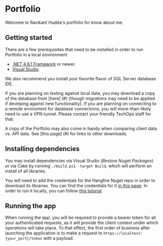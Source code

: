 # Portfolio
Welcome to Ravikant Hudda's portfolio for know about me.

## Getting started
There are a few prerequisites that need to be installed in order to run Portfolio in a local environment

- [.NET 4.6.1 Framework](https://www.microsoft.com/en-us/download/details.aspx?id=49981) or newer.
- [Visual Studio](https://visualstudio.microsoft.com/).

We also recommend you install your favorite flavor of SQL Server database IDE.

If you are planning on testing against local data, you may download a copy of the database from [here] (#) (though migrations may need to be applied if develping against new functionality). If you are planning on connecting to a remote enviroment for database connections, you will more-than-likely need to use a VPN tunnel. Please contact your friendly TechOps staff for that.

A copy of the Portfolio may also come in handy when comparing client data vs. API data. See [this page] (#) for links to other downloads.

## Installing dependencies

You may install dependencies via Visual Studio (_Restore Nuget Packages_) or via Cake by running `./build.ps1 -target Build`, which will perform an install of all libraries.

You will need to add the credentials for the Hangfire Nuget repo in order to download its libraries. You can find the credentials for it [in this page](#). In order to run it locally, you can follow [this tutorial](#).

## Running the app

When running the app, you will be required to provide a bearer token for all your authenticated requests, as it will provide the client context under which operations will take place. To that effect, the first order of business after launching the application is to make a request to `https://localhost:{your_port}/token` with a payload.
